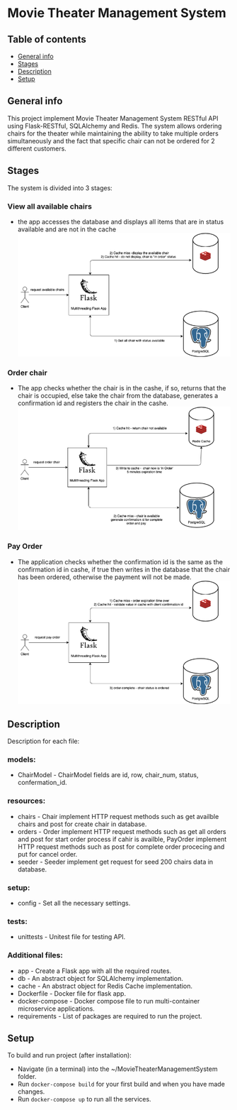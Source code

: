 # Movie Theater Management System
## Table of contents
* [General info](#general-info)
* [Stages](#stages)
* [Description](#description)
* [Setup](#setup)

## General info
This project implement Movie Theater Management System RESTful API using Flask-RESTful, SQLAlchemy and Redis. The system allows ordering chairs for the theater while maintaining the ability to take multiple orders simultaneously and the fact that specific chair can not be ordered for 2 different customers.

## Stages
The system is divided into 3 stages:

### View all available chairs
  * the app accesses the database and displays all items that are in status available and are not in the cache
  ![alt text](images/get_available_chairs_diagram.png)

### Order chair
  * The app checks whether the chair is in the cashe, if so, returns that the chair is occupied, else take the chair from the database, generates a confirmation id and registers the chair in the cashe.
  ![alt text](images/order_chair_diagram.png)

### Pay Order
  * The application checks whether the confirmation id is the same as the confirmation id in cashe, if true then writes in the database that the chair has been ordered, otherwise the payment will not be made.
  ![alt text](images/pay_order_diagram.png)

## Description
Description for each file:

### models:
  * ChairModel -  ChairModel fields are id, row, chair_num, status, confermation_id.

### resources:
   * chairs -  Chair implement HTTP request methods such as get availble chairs and post for create chair in database. 
   * orders -  Order implement HTTP request methods such as get all orders and post for start order process if cahir is availble, PayOrder implement HTTP request methods such as post for complete order procecing and put for cancel order.
   * seeder - Seeder implement get request for seed 200 chairs data in database.

### setup:
   * config - Set all the necessary settings.

### tests:
   * unittests - Unitest file for testing API.

### Additional files:
   * app - Create a Flask app with all the required routes.
   * db - An abstract object for SQLAlchemy implementation.
   * cache - An abstract object for Redis Cache implementation.
   * Dockerfile - Docker file for flask app.
   * docker-compose -  Docker compose file to run multi-container microservice applications.
   * requirements -  List of packages are required to run the project.

## Setup
To build and run project (after installation):

* Navigate (in a terminal) into the ~/MovieTheaterManagementSystem folder.
* Run ```docker-compose build``` for your first build and when you have made changes.
* Run ```docker-compose up``` to run all the services.
